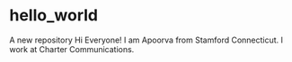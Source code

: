 # hello_world
A new repository
Hi Everyone! I am Apoorva from Stamford Connecticut. I work at Charter Communications.
